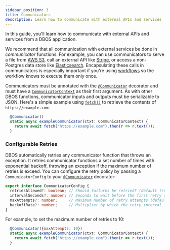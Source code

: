 ```yaml
---
sidebar_position: 3
title: Communicators
description: Learn how to communicate with external APIs and services
---
```


In this guide, you'll learn how to communicate with external APIs and services from a DBOS application.

We recommend that all communication with external services be done in _communicator_ functions.
For example, you can use communicators to serve a file from [AWS S3](https://aws.amazon.com/s3/), call an external API like [Stripe](https://stripe.com/), or access a non-Postgres data store like [Elasticsearch](https://www.elastic.co/elasticsearch/).
Encapsulating these calls in communicators is especially important if you're using [workflows](./workflow-tutorial) so the workflow knows to execute them only once.

Communicators must be annotated with the [`@Communicator`](../api-reference/decorators#communicator) decorator and must have a [`CommunicatorContext`](../api-reference/contexts#communicatorcontext) as their first argument.
As with other DBOS functions, communicator inputs and outputs must be serializable to JSON.
Here's a simple example using [`fetch()`](https://developer.mozilla.org/en-US/docs/Web/API/Fetch_API/Using_Fetch) to retrieve the contents of `https://example.com`:


```javascript
  @Communicator()
  static async exampleCommunicator(ctxt: CommunicatorContext) {
    return await fetch("https://example.com").then(r => r.text());
  }
```

### Configurable Retries

DBOS automatically retries any communicator function that throws an exception.
It retries communicator functions a set number of times with exponential backoff, throwing an exception if the maximum number of retries is exceed.
You can configure the retry policy by passing a `CommunicatorConfig` to your [`@Communicator`](../api-reference/decorators.md#communicator) decorator:

```typescript
export interface CommunicatorConfig {
  retriesAllowed?: boolean; // Should failures be retried? (default true)
  intervalSeconds?: number; // Seconds to wait before the first retry attempt (default 1).
  maxAttempts?: number;     // Maximum number of retry attempts (default 3). If errors occur more times than this, throw an exception.
  backoffRate?: number;     // Multiplier by which the retry interval increases after a retry attempt (default 2).
}
```

For example, to set the maximum number of retries to 10:

```javascript
  @Communicator({maxAttempts: 10})
  static async exampleCommunicator(ctxt: CommunicatorContext) {
    return await fetch("https://example.com").then(r => r.text());
  }
```